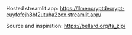 Hosted streamlit app: https://llmencryptdecrypt-euyfofcjh8bf2utuha2zox.streamlit.app/

Source and inspiration: https://bellard.org/ts_zip/
